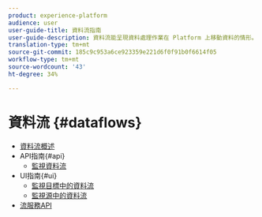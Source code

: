 ```yaml
---
product: experience-platform
audience: user
user-guide-title: 資料流指南
user-guide-description: 資料流能呈現資料處理作業在 Platform 上移動資料的情形。
translation-type: tm+mt
source-git-commit: 185c9c953a6ce923359e221d6f0f91b0f6614f05
workflow-type: tm+mt
source-wordcount: '43'
ht-degree: 34%

---
```



# 資料流 {#dataflows}

- [資料流概述](./home.md)
- API指南{#api}
   - [監視資料流](./api/monitor.md)
- UI指南{#ui}
   - [監視目標中的資料流](./ui/monitor-destinations.md)
   - [監視源中的資料流](./ui/monitor-sources.md)
- [流服務API](https://www.adobe.io/apis/experienceplatform/home/api-reference.html#!acpdr/swagger-specs/flow-service.yaml)